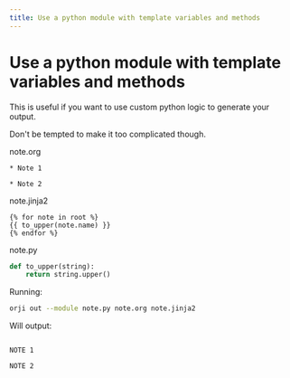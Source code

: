 ```yaml
---
title: Use a python module with template variables and methods
---
```

# Use a python module with template variables and methods


This is useful if you want to use custom python logic to
generate your output.

Don't be tempted to make it too complicated though.





note.org
```
* Note 1

* Note 2

```


note.jinja2
```
{% for note in root %}
{{ to_upper(note.name) }}
{% endfor %}

```


note.py
```python
def to_upper(string):
    return string.upper()

```




Running:
```bash
orji out --module note.py note.org note.jinja2
```

Will output:
```

NOTE 1

NOTE 2


```
